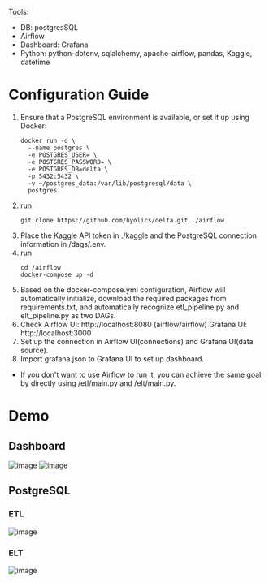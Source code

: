 Tools: 
- DB: postgresSQL
- Airflow
- Dashboard: Grafana
- Python: python-dotenv, sqlalchemy, apache-airflow, pandas, Kaggle, datetime

# Configuration Guide
1. Ensure that a PostgreSQL environment is available, or set it up using Docker:
    ```
    docker run -d \
      --name postgres \
      -e POSTGRES_USER= \
      -e POSTGRES_PASSWORD= \
      -e POSTGRES_DB=delta \
      -p 5432:5432 \
      -v ~/postgres_data:/var/lib/postgresql/data \
      postgres
    ```
2. run
   ```
   git clone https://github.com/hyolics/delta.git ./airflow
   ```
3. Place the Kaggle API token in ./kaggle and the PostgreSQL connection information in /dags/.env.
4. run
   ```
   cd /airflow
   docker-compose up -d
   ```
5. Based on the docker-compose.yml configuration, Airflow will automatically initialize, download the required packages from requirements.txt, and automatically recognize etl_pipeline.py and elt_pipeline.py as two DAGs.
6. Check Airflow UI: http://localhost:8080 (airflow/airflow)
         Grafana UI: http://localhost:3000
7. Set up the connection in Airflow UI(connections) and Grafana UI(data source).
8. Import grafana.json to Grafana UI to set up dashboard.

* If you don't want to use Airflow to run it, you can achieve the same goal by directly using /etl/main.py and /elt/main.py.

# Demo
## Dashboard
![image](https://github.com/user-attachments/assets/e927033e-eabe-4871-9032-3f6b2f8bb832)
![image](https://github.com/user-attachments/assets/4c6f0cc1-6147-4dc9-aa1d-61ba9c773fc1)
## PostgreSQL
### ETL
![image](https://github.com/user-attachments/assets/8018ea2d-40f1-430a-9d1b-a916b91b9812)
### ELT
![image](https://github.com/user-attachments/assets/5a4e97ff-d09c-4a46-a0bf-e9641f6e1b66)










